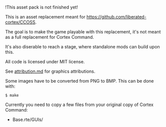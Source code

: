 !This asset pack is not finished yet!

This is an asset replacement meant for https://github.com/liberated-cortex/CCOSS.

The goal is to make the game playable with this replacement, it's not meant as a full replacement for Cortex Command.

It's also diserable to reach a stage, where standalone mods can build upon this.

All code is licensed under MIT license.

See [attribution.md](./attribution.md) for graphics attributions.

Some images have to be converted from PNG to BMP.
This can be done with:
```
$ make
```


Currently you need to copy a few files from your original copy of Cortex Command:
* Base.rte/GUIs/